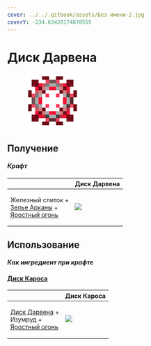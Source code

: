 ```yaml
---
cover: ../../.gitbook/assets/Без имени-2.jpg
coverY: -234.63428174878555
---
```


# Диск Дарвена

<figure><img src="../../.gitbook/assets/darven_disk_128.png" alt=""><figcaption></figcaption></figure>

## Получение

#### _Крафт_

|                                                                                                                             | Диск Дарвена                                |
| --------------------------------------------------------------------------------------------------------------------------- | ------------------------------------------- |
| <p>Железный слиток +<br><a href="weak_arcana_potion.md">Зелье Арканы</a> +<br><a href="fury_fire.md">Яростный огонь</a></p> | ![](../../.gitbook/assets/darven\_disk.png) |

## Использование

#### _Как ингредиент при крафте_

#### [Диск Кароса](karos\_disk.md)

|                                                                                                              | Диск Кароса                                |
| ------------------------------------------------------------------------------------------------------------ | ------------------------------------------ |
| <p><a href="darven_disk.md">Диск Дарвена</a> +<br>Изумруд +<br><a href="fury_fire.md">Яростный огонь</a></p> | ![](../../.gitbook/assets/karos\_disk.png) |
